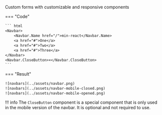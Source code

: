 Custom forms with customizable and responsive components

=== "Code"

    ``` html
    <Navbar>
        <Navbar.Name href="/">min-react</Navbar.Name>
        <a href="#">One</a>
        <a href="#">Two</a> 
        <a href="#">Three</a>
    </Navbar>
    <Navbar.CloseButton>×</Navbar.CloseButton>
    ```

=== "Result"

    ![navbars](../assets/navbar.png)
    ![navbars](../assets/navbar-mobile-closed.png)  
    ![navbars](../assets/navbar-mobile-opened.png)

!!! info 
    The `CloseButton` component is a special component that is only used in the mobile version of the navbar. It is optional and not required to use.